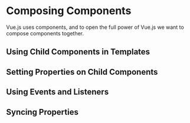 # Composing Components
Vue.js uses components, and to open the full power of Vue.js we want to compose components together.

## Using Child Components in Templates

## Setting Properties on Child Components

## Using Events and Listeners

## Syncing Properties